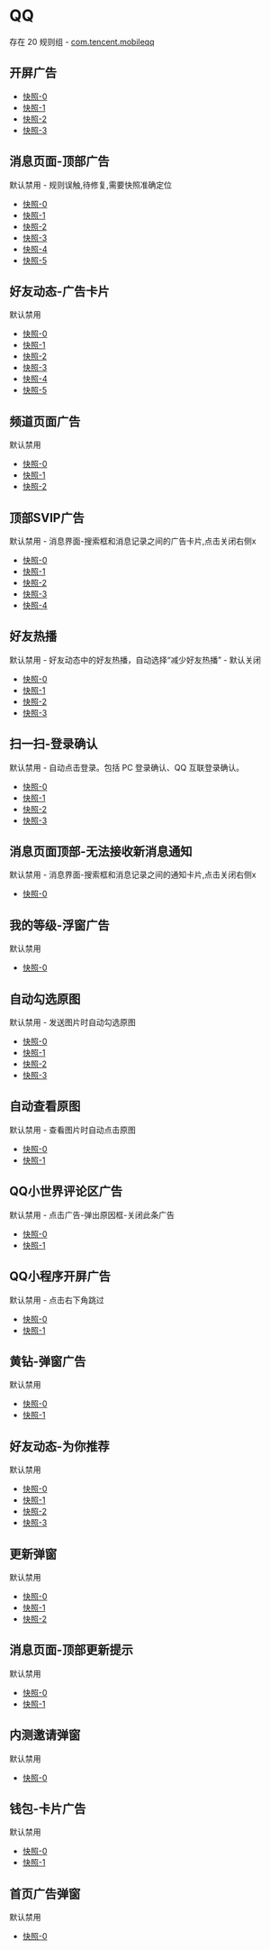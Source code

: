 # QQ

存在 20 规则组 - [com.tencent.mobileqq](/src/apps/com.tencent.mobileqq.ts)

## 开屏广告

- [快照-0](https://i.gkd.li/import/13062244)
- [快照-1](https://i.gkd.li/import/13093155)
- [快照-2](https://i.gkd.li/import/13207731)
- [快照-3](https://i.gkd.li/import/13217807)

## 消息页面-顶部广告

默认禁用 - 规则误触,待修复,需要快照准确定位

- [快照-0](https://i.gkd.li/import/12892726)
- [快照-1](https://i.gkd.li/import/12774870)
- [快照-2](https://i.gkd.li/import/13207766)
- [快照-3](https://i.gkd.li/import/13386518)
- [快照-4](https://i.gkd.li/import/13426912)
- [快照-5](https://i.gkd.li/import/13476400)

## 好友动态-广告卡片

默认禁用

- [快照-0](https://i.gkd.li/import/12847842)
- [快照-1](https://i.gkd.li/import/13787345)
- [快照-2](https://i.gkd.li/import/12840889)
- [快照-3](https://i.gkd.li/import/13761147)
- [快照-4](https://i.gkd.li/import/12749584)
- [快照-5](https://i.gkd.li/import/13627967)

## 频道页面广告

默认禁用

- [快照-0](https://i.gkd.li/import/13206663)
- [快照-1](https://i.gkd.li/import/12642081)
- [快照-2](https://i.gkd.li/import/12708844)

## 顶部SVIP广告

默认禁用 - 消息界面-搜索框和消息记录之间的广告卡片,点击关闭右侧x

- [快照-0](https://i.gkd.li/import/12706907)
- [快照-1](https://i.gkd.li/import/13107298)
- [快照-2](https://i.gkd.li/import/12793359)
- [快照-3](https://i.gkd.li/import/12855048)
- [快照-4](https://i.gkd.li/import/13228108)

## 好友热播

默认禁用 - 好友动态中的好友热播，自动选择“减少好友热播” - 默认关闭

- [快照-0](https://i.gkd.li/import/12721427)
- [快照-1](https://i.gkd.li/import/12894359)
- [快照-2](https://i.gkd.li/import/12721433)
- [快照-3](https://i.gkd.li/import/12894375)

## 扫一扫-登录确认

默认禁用 - 自动点击登录。包括 PC 登录确认、QQ 互联登录确认。

- [快照-0](https://i.gkd.li/import/13623520)
- [快照-1](https://i.gkd.li/import/12789287)
- [快照-2](https://i.gkd.li/import/13063027)
- [快照-3](https://i.gkd.li/import/13166314)

## 消息页面顶部-无法接收新消息通知

默认禁用 - 消息界面-搜索框和消息记录之间的通知卡片,点击关闭右侧x

- [快照-0](https://i.gkd.li/import/12855441)

## 我的等级-浮窗广告

默认禁用

- [快照-0](https://i.gkd.li/import/12914734)

## 自动勾选原图

默认禁用 - 发送图片时自动勾选原图

- [快照-0](https://i.gkd.li/import/12705556)
- [快照-1](https://i.gkd.li/import/12705559)
- [快照-2](https://i.gkd.li/import/13295142)
- [快照-3](https://i.gkd.li/import/13476247)

## 自动查看原图

默认禁用 - 查看图片时自动点击原图

- [快照-0](https://i.gkd.li/import/12840632)
- [快照-1](https://i.gkd.li/import/12840633)

## QQ小世界评论区广告

默认禁用 - 点击广告-弹出原因框-关闭此条广告

- [快照-0](https://i.gkd.li/import/12847819)
- [快照-1](https://i.gkd.li/import/12847821)

## QQ小程序开屏广告

默认禁用 - 点击右下角跳过

- [快照-0](https://i.gkd.li/import/12877215)
- [快照-1](https://i.gkd.li/import/12919195)

## 黄钻-弹窗广告

默认禁用

- [快照-0](https://i.gkd.li/import/12914978)
- [快照-1](https://i.gkd.li/import/12914886)

## 好友动态-为你推荐

默认禁用

- [快照-0](https://i.gkd.li/import/12929620)
- [快照-1](https://i.gkd.li/import/13387606)
- [快照-2](https://i.gkd.li/import/12929619)
- [快照-3](https://i.gkd.li/import/13387605)

## 更新弹窗

默认禁用

- [快照-0](https://i.gkd.li/import/13188721)
- [快照-1](https://i.gkd.li/import/13386719)
- [快照-2](https://i.gkd.li/import/13459507)

## 消息页面-顶部更新提示

默认禁用

- [快照-0](https://i.gkd.li/import/13188722)
- [快照-1](https://i.gkd.li/import/13255493)

## 内测邀请弹窗

默认禁用

- [快照-0](https://i.gkd.li/import/13526551)

## 钱包-卡片广告

默认禁用

- [快照-0](https://i.gkd.li/import/13695087)
- [快照-1](https://i.gkd.li/import/13699701)

## 首页广告弹窗

默认禁用

- [快照-0](https://i.gkd.li/import/13797876)
